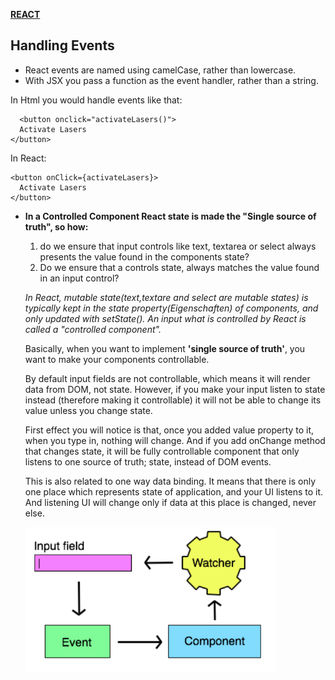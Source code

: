 [**REACT**](react.md)


## Handling Events


* React events are named using camelCase, rather than lowercase.
* With JSX you pass a function as the event handler, rather than a string.

In Html you would handle events like that:

      <button onclick="activateLasers()">
      Activate Lasers
    </button>
    
In React:

    <button onClick={activateLasers}>
      Activate Lasers
    </button>


* **In a Controlled Component React state is made the "Single source of truth", so how:**

     1. do we ensure that input controls like text, textarea or select always presents the value found in the components state?
     2. Do we ensure that a controls state, always matches the value found in an input control?

      
     _In React, mutable state(text,textare and select are mutable states) is typically kept in the state property(Eigenschaften) of              components, and only updated with setState(). An input what is controlled by React is called a "controlled component"._
      
    Basically, when you want to implement **'single source of truth'**, you want to make your components controllable. 
    
    By default input fields are not controllable, which means it will render data from DOM, not state. However, if you make your input listen to state instead (therefore making it controllable) it will not be able to change its value unless you change state. 
    
    First effect you will notice is that, once you added value property to it, when you type in, nothing will change. And if you add         onChange method that changes state, it will be fully controllable component that only listens to one source of truth; state,             instead of DOM events.
    
    This is also related to one way data binding. It means that there is only one place which represents state of application, and your UI listens to it. And listening UI will change only if data at this place is changed, never else.
    
    
    
    <img src="../images/singlesourceoftruth.jpg" width="400"/>
    
    
    
    
    

